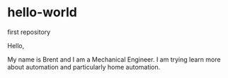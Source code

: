 # hello-world
first repository

Hello,

My name is Brent and I am a Mechanical Engineer.  I am trying learn more about automation and particularly home automation.
